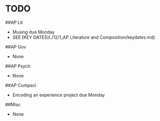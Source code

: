 # TODO

##AP Lit  
- Musing due Monday
- SEE [KEY DATES](./12/1_AP Literature and Composition/keydates.md)

##AP Gov  
- None

##AP Psych
- None

##AP Compsci
- Encoding an experience project due Monday

##Misc
- None
